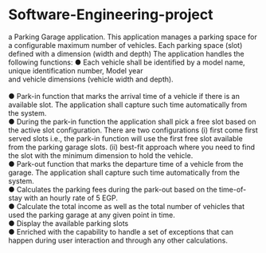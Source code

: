# Software-Engineering-project
 a Parking Garage application. This application manages a parking space for
a configurable maximum number of vehicles. Each parking space (slot) defined with a dimension
(width and depth) The application  handles the following functions:
● Each vehicle shall be identified by a model name, unique identification number, Model year  
and vehicle dimensions (vehicle width and depth). <br />  
● Park-in function that marks the arrival time of a vehicle if there is an available slot. The
application shall capture such time automatically from the system. <br />
● During the park-in function the application shall pick a free slot based on the active slot
configuration. There are two configurations (i) first come first served slots i.e., the park-in
function will use the first free slot available from the parking garage slots. (ii) best-fit approach
where you need to find the slot with the minimum dimension to hold the vehicle. <br />
● Park-out function that marks the departure time of a vehicle from the garage. The application
shall capture such time automatically from the system. <br />
● Calculates the parking fees during the park-out based on the time-of-stay with an hourly rate
of 5 EGP. <br />
● Calculate the total income as well as the total number of vehicles that used the parking
garage at any given point in time. <br />
● Display the available parking slots <br />
● Enriched  with the capability to handle a set of exceptions that can happen
during user interaction and through any other calculations. <br />
